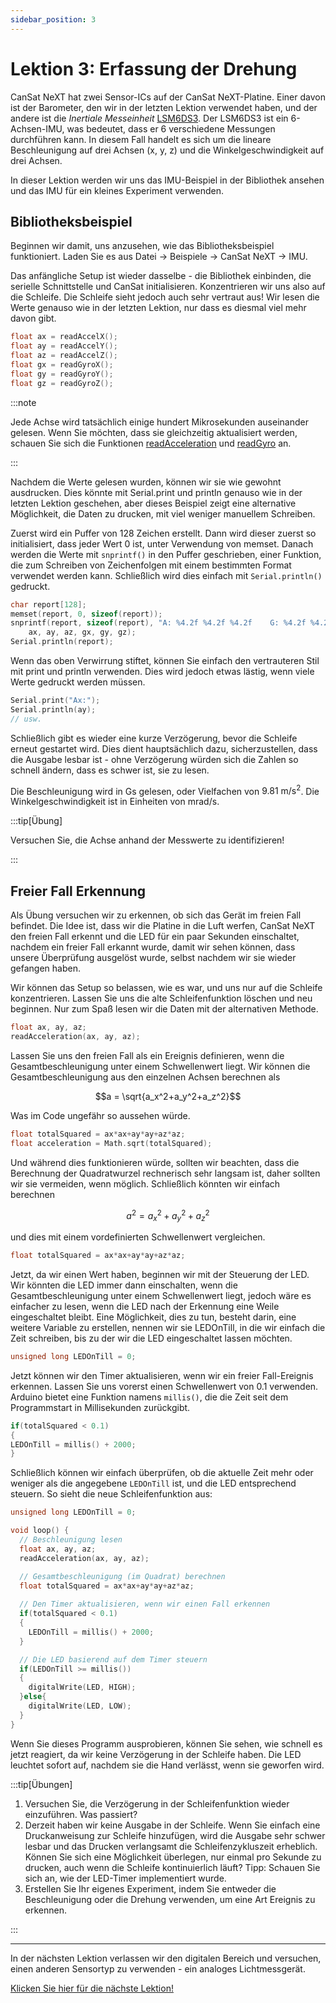 ```yaml
---
sidebar_position: 3
---
```


# Lektion 3: Erfassung der Drehung

CanSat NeXT hat zwei Sensor-ICs auf der CanSat NeXT-Platine. Einer davon ist der Barometer, den wir in der letzten Lektion verwendet haben, und der andere ist die _Inertiale Messeinheit_ [LSM6DS3](./../CanSat-hardware/on_board_sensors#inertial-measurement-unit). Der LSM6DS3 ist ein 6-Achsen-IMU, was bedeutet, dass er 6 verschiedene Messungen durchführen kann. In diesem Fall handelt es sich um die lineare Beschleunigung auf drei Achsen (x, y, z) und die Winkelgeschwindigkeit auf drei Achsen.

In dieser Lektion werden wir uns das IMU-Beispiel in der Bibliothek ansehen und das IMU für ein kleines Experiment verwenden.

## Bibliotheksbeispiel

Beginnen wir damit, uns anzusehen, wie das Bibliotheksbeispiel funktioniert. Laden Sie es aus Datei -> Beispiele -> CanSat NeXT -> IMU.

Das anfängliche Setup ist wieder dasselbe - die Bibliothek einbinden, die serielle Schnittstelle und CanSat initialisieren. Konzentrieren wir uns also auf die Schleife. Die Schleife sieht jedoch auch sehr vertraut aus! Wir lesen die Werte genauso wie in der letzten Lektion, nur dass es diesmal viel mehr davon gibt.

```Cpp title="IMU-Werte lesen"
float ax = readAccelX();
float ay = readAccelY();
float az = readAccelZ();
float gx = readGyroX();
float gy = readGyroY();
float gz = readGyroZ();
```

:::note

Jede Achse wird tatsächlich einige hundert Mikrosekunden auseinander gelesen. Wenn Sie möchten, dass sie gleichzeitig aktualisiert werden, schauen Sie sich die Funktionen [readAcceleration](./../CanSat-software/library_specification#readacceleration) und [readGyro](./../CanSat-software/library_specification#readgyro) an.

:::

Nachdem die Werte gelesen wurden, können wir sie wie gewohnt ausdrucken. Dies könnte mit Serial.print und println genauso wie in der letzten Lektion geschehen, aber dieses Beispiel zeigt eine alternative Möglichkeit, die Daten zu drucken, mit viel weniger manuellem Schreiben.

Zuerst wird ein Puffer von 128 Zeichen erstellt. Dann wird dieser zuerst so initialisiert, dass jeder Wert 0 ist, unter Verwendung von memset. Danach werden die Werte mit `snprintf()` in den Puffer geschrieben, einer Funktion, die zum Schreiben von Zeichenfolgen mit einem bestimmten Format verwendet werden kann. Schließlich wird dies einfach mit `Serial.println()` gedruckt.

```Cpp title="Elegantes Drucken"
char report[128];
memset(report, 0, sizeof(report));
snprintf(report, sizeof(report), "A: %4.2f %4.2f %4.2f    G: %4.2f %4.2f %4.2f",
    ax, ay, az, gx, gy, gz);
Serial.println(report);
```

Wenn das oben Verwirrung stiftet, können Sie einfach den vertrauteren Stil mit print und println verwenden. Dies wird jedoch etwas lästig, wenn viele Werte gedruckt werden müssen.

```Cpp title="Reguläres Drucken"
Serial.print("Ax:");
Serial.println(ay);
// usw.
```

Schließlich gibt es wieder eine kurze Verzögerung, bevor die Schleife erneut gestartet wird. Dies dient hauptsächlich dazu, sicherzustellen, dass die Ausgabe lesbar ist - ohne Verzögerung würden sich die Zahlen so schnell ändern, dass es schwer ist, sie zu lesen.

Die Beschleunigung wird in Gs gelesen, oder Vielfachen von $9.81 \text{ m}/\text{s}^2$. Die Winkelgeschwindigkeit ist in Einheiten von $\text{mrad}/\text{s}$.

:::tip[Übung]

Versuchen Sie, die Achse anhand der Messwerte zu identifizieren!

:::

## Freier Fall Erkennung

Als Übung versuchen wir zu erkennen, ob sich das Gerät im freien Fall befindet. Die Idee ist, dass wir die Platine in die Luft werfen, CanSat NeXT den freien Fall erkennt und die LED für ein paar Sekunden einschaltet, nachdem ein freier Fall erkannt wurde, damit wir sehen können, dass unsere Überprüfung ausgelöst wurde, selbst nachdem wir sie wieder gefangen haben.

Wir können das Setup so belassen, wie es war, und uns nur auf die Schleife konzentrieren. Lassen Sie uns die alte Schleifenfunktion löschen und neu beginnen. Nur zum Spaß lesen wir die Daten mit der alternativen Methode.

```Cpp title="Beschleunigung lesen"
float ax, ay, az;
readAcceleration(ax, ay, az);
```

Lassen Sie uns den freien Fall als ein Ereignis definieren, wenn die Gesamtbeschleunigung unter einem Schwellenwert liegt. Wir können die Gesamtbeschleunigung aus den einzelnen Achsen berechnen als

$$a = \sqrt{a_x^2+a_y^2+a_z^2}$$

Was im Code ungefähr so aussehen würde.

```Cpp title="Gesamtbeschleunigung berechnen"
float totalSquared = ax*ax+ay*ay+az*az;
float acceleration = Math.sqrt(totalSquared);
```

Und während dies funktionieren würde, sollten wir beachten, dass die Berechnung der Quadratwurzel rechnerisch sehr langsam ist, daher sollten wir sie vermeiden, wenn möglich. Schließlich könnten wir einfach berechnen

$$a^2 = a_x^2+a_y^2+a_z^2$$

und dies mit einem vordefinierten Schwellenwert vergleichen.

```Cpp title="Gesamtbeschleunigung im Quadrat berechnen"
float totalSquared = ax*ax+ay*ay+az*az;
```

Jetzt, da wir einen Wert haben, beginnen wir mit der Steuerung der LED. Wir könnten die LED immer dann einschalten, wenn die Gesamtbeschleunigung unter einem Schwellenwert liegt, jedoch wäre es einfacher zu lesen, wenn die LED nach der Erkennung eine Weile eingeschaltet bleibt. Eine Möglichkeit, dies zu tun, besteht darin, eine weitere Variable zu erstellen, nennen wir sie LEDOnTill, in die wir einfach die Zeit schreiben, bis zu der wir die LED eingeschaltet lassen möchten.

```Cpp title="Timer-Variable"
unsigned long LEDOnTill = 0;
```

Jetzt können wir den Timer aktualisieren, wenn wir ein freier Fall-Ereignis erkennen. Lassen Sie uns vorerst einen Schwellenwert von 0.1 verwenden. Arduino bietet eine Funktion namens `millis()`, die die Zeit seit dem Programmstart in Millisekunden zurückgibt.

```Cpp title="Den Timer aktualisieren"
if(totalSquared < 0.1)
{
LEDOnTill = millis() + 2000;
}
```

Schließlich können wir einfach überprüfen, ob die aktuelle Zeit mehr oder weniger als die angegebene `LEDOnTill` ist, und die LED entsprechend steuern. So sieht die neue Schleifenfunktion aus:

```Cpp title="Freier Fall erkennung Schleifenfunktion"
unsigned long LEDOnTill = 0;

void loop() {
  // Beschleunigung lesen
  float ax, ay, az;
  readAcceleration(ax, ay, az);

  // Gesamtbeschleunigung (im Quadrat) berechnen
  float totalSquared = ax*ax+ay*ay+az*az;
  
  // Den Timer aktualisieren, wenn wir einen Fall erkennen
  if(totalSquared < 0.1)
  {
    LEDOnTill = millis() + 2000;
  }

  // Die LED basierend auf dem Timer steuern
  if(LEDOnTill >= millis())
  {
    digitalWrite(LED, HIGH);
  }else{
    digitalWrite(LED, LOW);
  }
}
```

Wenn Sie dieses Programm ausprobieren, können Sie sehen, wie schnell es jetzt reagiert, da wir keine Verzögerung in der Schleife haben. Die LED leuchtet sofort auf, nachdem sie die Hand verlässt, wenn sie geworfen wird.

:::tip[Übungen]

1. Versuchen Sie, die Verzögerung in der Schleifenfunktion wieder einzuführen. Was passiert?
2. Derzeit haben wir keine Ausgabe in der Schleife. Wenn Sie einfach eine Druckanweisung zur Schleife hinzufügen, wird die Ausgabe sehr schwer lesbar und das Drucken verlangsamt die Schleifenzykluszeit erheblich. Können Sie sich eine Möglichkeit überlegen, nur einmal pro Sekunde zu drucken, auch wenn die Schleife kontinuierlich läuft? Tipp: Schauen Sie sich an, wie der LED-Timer implementiert wurde.
3. Erstellen Sie Ihr eigenes Experiment, indem Sie entweder die Beschleunigung oder die Drehung verwenden, um eine Art Ereignis zu erkennen.

:::

---

In der nächsten Lektion verlassen wir den digitalen Bereich und versuchen, einen anderen Sensortyp zu verwenden - ein analoges Lichtmessgerät.

[Klicken Sie hier für die nächste Lektion!](./lesson4)